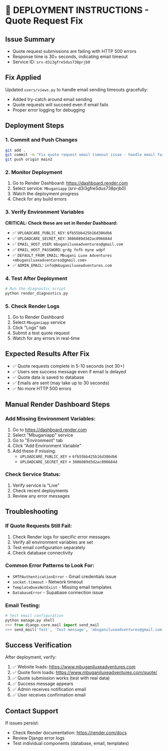 # 🚀 DEPLOYMENT INSTRUCTIONS - Quote Request Fix

## **Issue Summary**
- Quote request submissions are failing with HTTP 500 errors
- Response time is 30+ seconds, indicating email timeout
- Service ID: `srv-d3i3gfre5dus738prjb0`

## **Fix Applied**
Updated `users/views.py` to handle email sending timeouts gracefully:
- Added try-catch around email sending
- Quote requests will succeed even if email fails
- Proper error logging for debugging

## **Deployment Steps**

### **1. Commit and Push Changes**
```bash
git add .
git commit -m "Fix quote request email timeout issue - handle email failures gracefully"
git push origin main2
```

### **2. Monitor Deployment**
1. Go to Render Dashboard: https://dashboard.render.com
2. Select service: `Mbuganiapp` (srv-d3i3gfre5dus738prjb0)
3. Watch the deployment progress
4. Check for any build errors

### **3. Verify Environment Variables**
**CRITICAL: Check these are set in Render Dashboard:**
- ✅ `UPLOADCARE_PUBLIC_KEY`: `6fb55bb425b16d386db6`
- ✅ `UPLOADCARE_SECRET_KEY`: `3086089d3d2ac096684d`
- ✅ `EMAIL_HOST_USER`: `mbuganiluxeadventures@gmail.com`
- ✅ `EMAIL_HOST_PASSWORD`: `grdg fofh myne wdpf`
- ✅ `DEFAULT_FROM_EMAIL`: `Mbugani Luxe Adventures <mbuganiluxeadventures@gmail.com>`
- ✅ `ADMIN_EMAIL`: `info@mbuganiluxeadventures.com`

### **4. Test After Deployment**
```bash
# Run the diagnostic script
python render_diagnostics.py
```

### **5. Check Render Logs**
1. Go to Render Dashboard
2. Select `Mbuganiapp` service
3. Click "Logs" tab
4. Submit a test quote request
5. Watch for any errors in real-time

## **Expected Results After Fix**
- ✅ Quote requests complete in 5-10 seconds (not 30+)
- ✅ Users see success message even if email is delayed
- ✅ Quote data is saved to database
- ✅ Emails are sent (may take up to 30 seconds)
- ✅ No more HTTP 500 errors

## **Manual Render Dashboard Steps**

### **Add Missing Environment Variables:**
1. Go to https://dashboard.render.com
2. Select "Mbuganiapp" service
3. Go to "Environment" tab
4. Click "Add Environment Variable"
5. Add these if missing:
   - `UPLOADCARE_PUBLIC_KEY` = `6fb55bb425b16d386db6`
   - `UPLOADCARE_SECRET_KEY` = `3086089d3d2ac096684d`

### **Check Service Status:**
1. Verify service is "Live"
2. Check recent deployments
3. Review any error messages

## **Troubleshooting**

### **If Quote Requests Still Fail:**
1. Check Render logs for specific error messages
2. Verify all environment variables are set
3. Test email configuration separately
4. Check database connectivity

### **Common Error Patterns to Look For:**
- `SMTPAuthenticationError` - Gmail credentials issue
- `socket.timeout` - Network timeout
- `TemplateDoesNotExist` - Missing email templates
- `DatabaseError` - Supabase connection issue

### **Email Testing:**
```python
# Test email configuration
python manage.py shell
>>> from django.core.mail import send_mail
>>> send_mail('Test', 'Test message', 'mbuganiluxeadventures@gmail.com', ['test@example.com'])
```

## **Success Verification**
After deployment, verify:
1. ✅ Website loads: https://www.mbuganiluxeadventures.com
2. ✅ Quote form loads: https://www.mbuganiluxeadventures.com/quote/
3. ✅ Quote submission works (test with real data)
4. ✅ Success message appears
5. ✅ Admin receives notification email
6. ✅ User receives confirmation email

## **Contact Support**
If issues persist:
- Check Render documentation: https://render.com/docs
- Review Django error logs
- Test individual components (database, email, templates)
